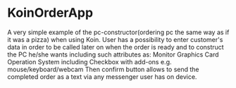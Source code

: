 # KoinOrderApp

A very simple example of the pc-constructor(ordering pc the same way as if it was a pizza) when using Koin. User has a possibility to enter customer's data in order to be called later on when the order is ready and to construct the PC he/she wants including such attributes as:
Monitor
Graphics Card
Operation System
including Checkbox with add-ons e.g. mouse/keyboard/webcam
Then confirm button allows to send the completed order as a text via any messenger user has on device. 
